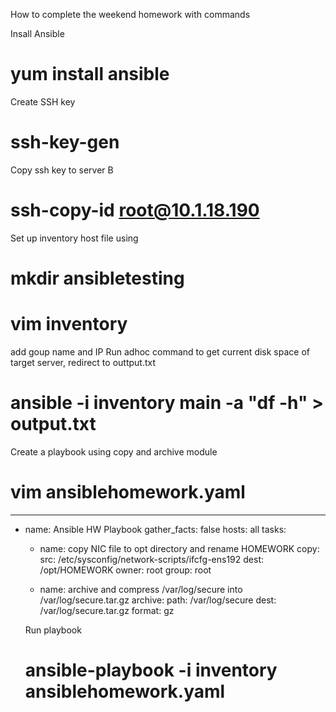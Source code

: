How to complete the weekend homework with commands 

Insall Ansible  
  # yum install ansible
Create SSH key  
  # ssh-key-gen 
Copy ssh key to server B 
  # ssh-copy-id root@10.1.18.190
Set up inventory host file using 
  # mkdir ansibletesting
  # vim inventory  
  add goup name and IP 
Run adhoc command to get current disk space of target server, redirect to outtput.txt
  # ansible -i inventory main -a "df -h" > output.txt 
Create a playbook using copy and archive module 
  # vim ansiblehomework.yaml
  
  ---

- name: Ansible HW Playbook
  gather_facts: false
  hosts: all
  tasks:

    - name: copy NIC file to opt directory and rename HOMEWORK
      copy:
        src: /etc/sysconfig/network-scripts/ifcfg-ens192
        dest: /opt/HOMEWORK
        owner: root
        group: root

    - name: archive and compress /var/log/secure into /var/log/secure.tar.gz
      archive:
        path: /var/log/secure
        dest: /var/log/secure.tar.gz
        format: gz

  Run playbook
    # ansible-playbook -i inventory ansiblehomework.yaml
